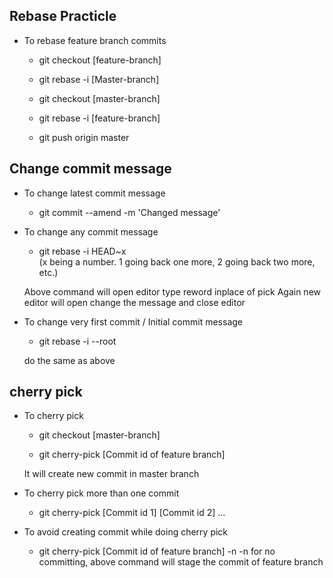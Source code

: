 ## Rebase Practicle

* To rebase feature branch commits

    * git checkout \[feature-branch\]

    * git rebase -i \[Master-branch\]

    * git checkout \[master-branch\]

    * git rebase -i \[feature-branch\]

    * git push origin master

## Change commit message

* To change latest commit message

    * git commit --amend -m 'Changed message'

* To change any commit message

    * git rebase -i HEAD~x  
	(x  being a number. 1 going back one more, 2 going back two more, etc.)
	
	Above command will open editor type reword inplace of pick
    Again new editor will open change the message and close editor

* To change very first commit / Initial commit message

    * git rebase -i --root

    do the same as above

## cherry pick

* To cherry pick

    * git checkout \[master-branch\]

    * git cherry-pick  \[Commit id of feature branch\]

    It will create new commit in master branch

* To cherry pick more than one commit

    * git cherry-pick \[Commit id 1\] \[Commit id 2\] …

* To avoid creating commit while doing cherry pick

    * git cherry-pick  \[Commit id of feature branch\] -n
    -n for no committing, above command will stage the commit of feature branch
